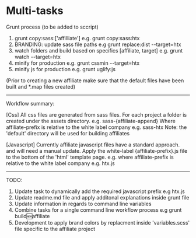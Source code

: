 # Multi-tasks

Grunt process (to be added to sccript)

1. grunt copy:sass:['affilliate'] e.g. grunt copy:sass:htx
2. BRANDING: update sass file paths e.g grunt replace:dist --target=htx
3. watch folders and build based on specifics [affiliate, target] e.g. grunt watch --target=htx
4. minify for production e.g. grunt cssmin --target=htx
5. minify js for production e.g. grunt uglify:js 

(Prior to creating a new affiliate make sure that the default files have been built and *.map files created)

******************************************************************************************
Workflow summary:

[Css]
All css files are generated from sass files. For each project a folder is created under the assets directory.
e.g. sass-{affiliate-append} Where affiliate-prefix is relative to the white label company 
e.g. sass-htx
Note: the 'default' directory will be used for building affiliates

[Javascript]
Currently affiliate javascript files have a standard approach. and will need a manual update. Apply the white-label {affiliate-prefix}.js file to the bottom of the 'html' template page. 
e.g. where affiliate-prefix is relative to the white label company
e.g. htx.js

******************************************************************************************

TODO:
1. Update task to dynamically add the required javascript prefix e.g htx.js
2. Update readme.md file and apply additonal explanations inside grunt file
3. Update information in regards to command line variables
4. Combine tasks for a single command line workflow process e.g grunt build:new:affiliate
5. Development to apply brand colors by replacment inside 'variables.scss' file specific to the affiliate project
